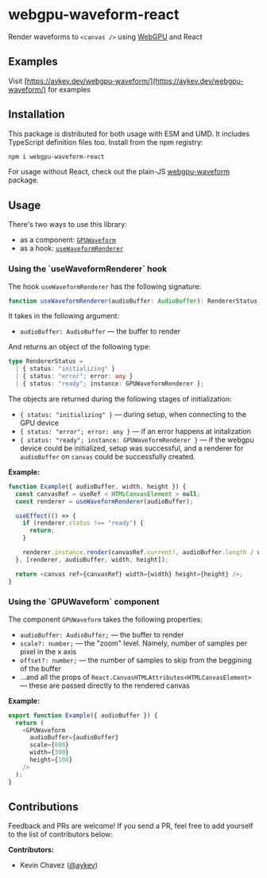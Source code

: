 # webgpu-waveform-react

Render waveforms to `<canvas />` using [WebGPU](https://developer.mozilla.org/en-US/docs/Web/API/WebGPU_API) and React

## Examples

Visit [https://aykev.dev/webgpu-waveform/](https://aykev.dev/webgpu-waveform/) for examples

## Installation

This package is distributed for both usage with ESM and UMD. It includes TypeScript definition files too. Install from the npm registry:

```bash
npm i webgpu-waveform-react
```

For usage without React, check out the plain-JS [webgpu-waveform](https://github.com/mrkev/webgpu-waveform/tree/main/packages/webgpu-waveform) package.

## Usage

There's two ways to use this library:

- as a component: <a href="#GPUWaveform">`GPUWaveform`</a>
- as a hook: <a href="#useWaveformRenderer">`useWaveformRenderer`</a>

<h3 id="useWaveformRenderer">Using the `useWaveformRenderer` hook</h3>

The hook `useWaveformRenderer` has the following signature:

```typescript
function useWaveformRenderer(audioBuffer: AudioBuffer): RendererStatus;
```

It takes in the following argument:

- `audioBuffer: AudioBuffer` — the buffer to render

And returns an object of the following type:

```typescript
type RendererStatus =
  | { status: "initializing" }
  | { status: "error"; error: any }
  | { status: "ready"; instance: GPUWaveformRenderer };
```

The objects are returned during the following stages of initialization:

- `{ status: "initializing" }` — during setup, when connecting to the GPU device
- `{ status: "error"; error: any }` — if an error happens at initalization
- `{ status: "ready"; instance: GPUWaveformRenderer }` — if the webgpu device could be initialized, setup was successful, and a renderer for `audioBuffer` on `canvas` could be successfully created.

**Example:**

```javascript
function Example({ audioBuffer, width, height }) {
  const canvasRef = useRef < HTMLCanvasElement > null;
  const renderer = useWaveformRenderer(audioBuffer);

  useEffect(() => {
    if (renderer.status !== "ready") {
      return;
    }

    renderer.instance.render(canvasRef.current!, audioBuffer.length / width, 0);
  }, [renderer, audioBuffer, width, height]);

  return <canvas ref={canvasRef} width={width} height={height} />;
}
```

<h3 id="GPUWaveform">Using the `GPUWaveform` component</h3>

The component `GPUWaveform` takes the following properties:

- `audioBuffer: AudioBuffer;` — the buffer to render
- `scale?: number;` — the "zoom" level. Namely, number of samples per pixel in the x axis
- `offset?: number;` — the number of samples to skip from the beggining of the buffer
- ...and all the props of `React.CanvasHTMLAttributes<HTMLCanvasElement>` — these are passed directly to the rendered canvas

**Example:**

```javascript
export function Example({ audioBuffer }) {
  return (
    <GPUWaveform
      audioBuffer={audioBuffer}
      scale={800}
      width={300}
      height={100}
    />
  );
}
```

## Contributions

Feedback and PRs are welcome! If you send a PR, feel free to add yourself to the list of contributors below:

**Contributors:**

- Kevin Chavez ([@aykev](https://twitter.com/aykev))
